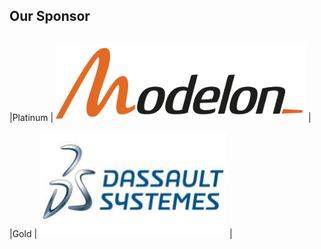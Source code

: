 ## Our Sponsor
| | |
|:-|:-:|

|Platinum |  <img src="Modelon.PNG" width=400> |

|Gold | <img src="3ds2.jpeg" width=300> |
